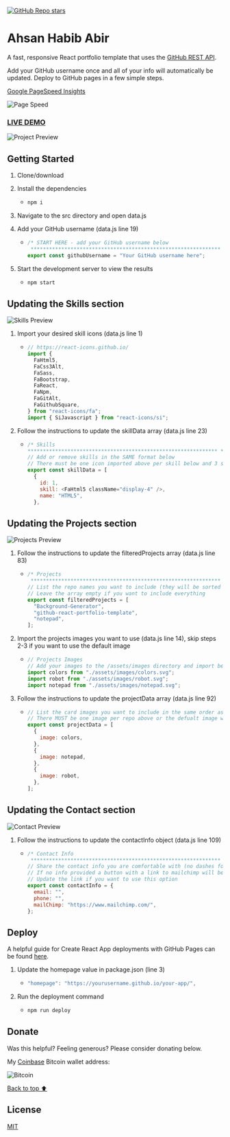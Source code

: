 [![GitHub Repo stars](https://img.shields.io/github/stars/mshuber1981/github-react-portfolio-template?color=%2361dbfb&style=for-the-badge&logo=github)](https://github.com/mshuber1981/github-react-portfolio-template/stargazers/)

# Ahsan Habib Abir

A fast, responsive React portfolio template that uses the [GitHub REST API](https://docs.github.com/en/free-pro-team@latest/rest).

Add your GitHub username once and all of your info will automatically be updated. Deploy to GitHub pages in a few simple steps.

[Google PageSpeed Insights](https://developers.google.com/speed/pagespeed/insights/)

![Page Speed](/images/speed.png)

### <a href="https://mshuber1981.github.io/github-react-portfolio-template/">LIVE DEMO</a>

![Project Preview](/images/preview.png)

## Getting Started

1. Clone/download
1. Install the dependencies

   - ```bash
     npm i
     ```

1. Navigate to the src directory and open data.js
1. Add your GitHub username (data.js line 19)

   - ```javascript
     /* START HERE - add your GitHub username below
      ************************************************************** */
     export const githubUsername = "Your GitHub username here";
     ```

1. Start the development server to view the results

   - ```bash
     npm start
     ```

## Updating the Skills section

![Skills Preview](/images/skills.png)

1. Import your desired skill icons (data.js line 1)

   - ```javascript
     // https://react-icons.github.io/
     import {
       FaHtml5,
       FaCss3Alt,
       FaSass,
       FaBootstrap,
       FaReact,
       FaNpm,
       FaGitAlt,
       FaGithubSquare,
     } from "react-icons/fa";
     import { SiJavascript } from "react-icons/si";
     ```

1. Follow the instructions to update the skillData array (data.js line 23)

   - ```javascript
     /* Skills
     ************************************************************** */
     // Add or remove skills in the SAME format below
     // There must be one icon imported above per skill below and 3 skills per row
     export const skillData = [
       {
         id: 1,
         skill: <FaHtml5 className="display-4" />,
         name: "HTML5",
       },
     ```

## Updating the Projects section

![Projects Preview](/images/projects.png)

1. Follow the instructions to update the filteredProjects array (data.js line 83)

   - ```javascript
     /* Projects
      ************************************************************** */
     // List the repo names you want to include (they will be sorted alphabetically)
     // Leave the array empty if you want to include everything
     export const filteredProjects = [
       "Background-Generator",
       "github-react-portfolio-template",
       "notepad",
     ];
     ```

1. Import the projects images you want to use (data.js line 14), skip steps 2-3 if you want to use the default image

   - ```javascript
     // Projects Images
     // Add your images to the /assets/images directory and import below
     import colors from "./assets/images/colors.svg";
     import robot from "./assets/images/robot.svg";
     import notepad from "./assets/images/notepad.svg";
     ```

1. Follow the instructions to update the projectData array (data.js line 92)

   - ```javascript
     // List the card images you want to include in the same order as the repos above
     // There MUST be one image per repo above or the defualt image will be applied
     export const projectData = [
       {
         image: colors,
       },
       {
         image: notepad,
       },
       {
         image: robot,
       },
     ];
     ```

## Updating the Contact section

![Contact Preview](/images/contact.png)

1. Follow the instructions to update the contactInfo object (data.js line 109)

   - ```javascript
     /* Contact Info
      ************************************************************** */
     // Share the contact info you are comfortable with (no dashes for phone numbers)
     // If no info provided a button with a link to mailchimp will be rendered
     // Update the link if you want to use this option
     export const contactInfo = {
       email: "",
       phone: "",
       mailChimp: "https://www.mailchimp.com/",
     };
     ```

## Deploy

A helpful guide for Create React App deployments with GitHub Pages can be found <a href="https://create-react-app.dev/docs/deployment#github-pages">here</a>.

1. Update the homepage value in package.json (line 3)

   - ```javascript
     "homepage": "https://yourusername.github.io/your-app/",
     ```

1. Run the deployment command

   - ```bash
     npm run deploy
     ```

## Donate

Was this helpful? Feeling generous? Please consider donating below.

My [Coinbase](https://www.coinbase.com/) Bitcoin wallet address:

![Bitcoin](/images/bitcoin.png)

[Back to top ⬆](#github-react-portfolio-template)

## License

[MIT](https://choosealicense.com/licenses/mit/)
